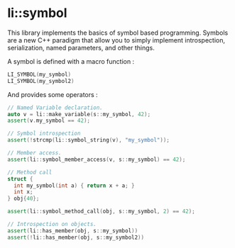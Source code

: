 
li::symbol
=================================

This library implements the basics of symbol based
programming. Symbols are a new C++ paradigm that allow you to simply
implement introspection, serialization, named parameters, and other
things.

A symbol is defined with a macro function :

```c++
LI_SYMBOL(my_symbol)
LI_SYMBOL(my_symbol2)
``` 

And provides some operators :

```c++
// Named Variable declaration.
auto v = li::make_variable(s::my_symbol, 42);
assert(v.my_symbol == 42);

// Symbol introspection
assert(!strcmp(li::symbol_string(v), "my_symbol"));

// Member access.
assert(li::symbol_member_access(v, s::my_symbol) == 42);  

// Method call
struct {
  int my_symbol(int a) { return x + a; }
  int x;
} obj{40};

assert(li::symbol_method_call(obj, s::my_symbol, 2) == 42);

// Introspection on objects.
assert(li::has_member(obj, s::my_symbol))
assert(!li::has_member(obj, s::my_symbol2))
```
